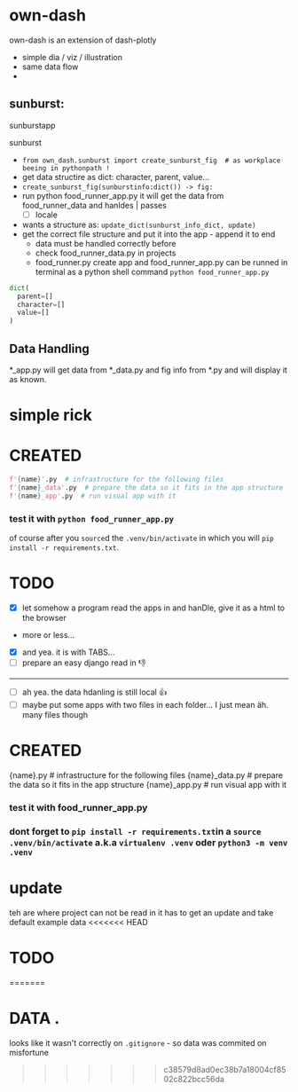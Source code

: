 # own-dash
own-dash is an extension of dash-plotly

- simple dia / viz / illustration
- same data flow
-

## sunburst:
sunburstapp

sunburst
- `from own_dash.sunburst import create_sunburst_fig  # as workplace beeing in pythonpath !`
 - get data structire as dict: character, parent, value...
- `create_sunburst_fig(sunburstinfo:dict()) -> fig:`
- run python food_runner_app.py it will get the data from food_runner_data and hanldes | passes
    - [ ] locale

- wants a structure as:
`update_dict(sunburst_info_dict, update)`
- get the correct file structure and put it into the app - append it to end
  - data must be handled correctly before
  - check food_runner_data.py in projects
  - food_runner.py create app and food_runner_app.py can be runned in terminal as a python shell command `python food_runner_app.py`

```python
dict(
  parent=[]
  character=[]
  value=[]
)
```

## Data Handling
\*\_app.py will get data from \*\_data.py and fig info from \*.py
and will display it as known.

# simple rick


# CREATED
```python
f'{name}'.py  # infrastructure for the following files
f'{name}_data'.py  # prepare the data so it fits in the app structure
f'{name}_app'.py  # run visual app with it
```
### test it with `python food_runner_app.py`
of course after you `source`d the `.venv/bin/activate` in which you will
`pip install -r requirements.txt`.

# TODO
- [X] let somehow a program read the apps in and hanDle, give it as a html to the browser
- more or less...
- [x] and yea. it is with TABS...
- [ ] prepare an easy django read in :-1:
---

- [ ] ah yea. the data hdanling is still local :+1:
- [ ] maybe put some apps with two files in each folder... I just mean äh. many files though

# CREATED
{name}.py  # infrastructure for the following files
{name}_data.py  # prepare the data so it fits in the app structure
{name}_app.py  # run visual app with it

### test it with food_runner_app.py
### dont forget to `pip install -r requirements.txt`in a `source .venv/bin/activate` a.k.a `virtualenv .venv` oder `python3 -m venv .venv`

# update
teh are where project can not be read in it has to get an update and take default example data
<<<<<<< HEAD
# TODO
=======


# DATA .
looks like it wasn't correctly on `.gitignore` - so data was commited on misfortune
>>>>>>> c38579d8ad0ec38b7a18004cf8502c822bcc56da
